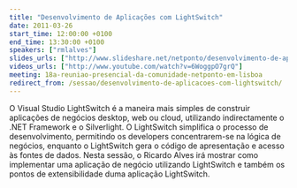 ```yaml
---
title: "Desenvolvimento de Aplicações com LightSwitch"
date: 2011-03-26
start_time: 12:00:00 +0100
end_time: 13:30:00 +0100
speakers: ["rmlalves"]
slides_urls: ["http://www.slideshare.net/netponto/desenvolvimento-de-aplicaes-com-lightswitch"]
videos_urls: ["http://www.youtube.com/watch?v=6WoggpO7grQ"]
meeting: 18a-reuniao-presencial-da-comunidade-netponto-em-lisboa
redirect_from: /sessao/desenvolvimento-de-aplicacoes-com-lightswitch/
---
```

O Visual Studio LightSwitch é a maneira mais simples de construir aplicações de negócios desktop, web ou cloud, utilizando indirectamente o .NET Framework e o Silverlight. O LightSwitch simplifica o processo de desenvolvimento, permitindo os developers concentrarem-se na lógica de negócios, enquanto o LightSwitch gera o código de apresentação e acesso às fontes de dados. Nesta sessão, o Ricardo Alves irá mostrar como implementar uma aplicação de negócio utilizando LightSwitch e também os pontos de extensibilidade duma aplicação LightSwitch.

